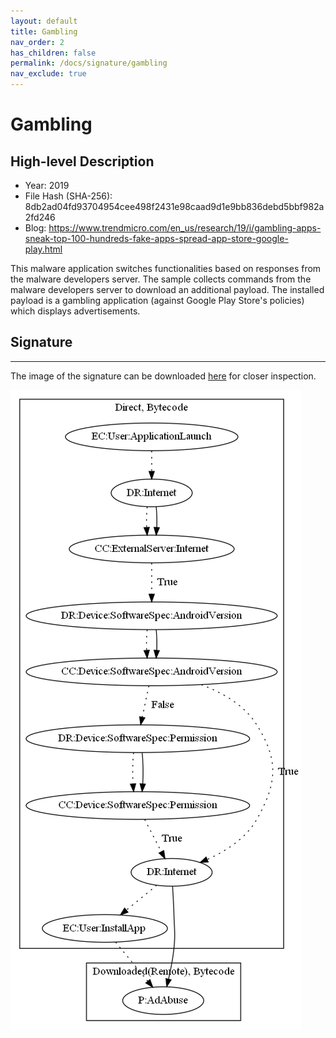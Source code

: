 ```yaml
---
layout: default
title: Gambling
nav_order: 2
has_children: false
permalink: /docs/signature/gambling
nav_exclude: true
---
```


# Gambling

## High-level Description

* Year: 2019
* File Hash (SHA-256): 8db2ad04fd93704954cee498f2431e98caad9d1e9bb836debd5bbf982a2fd246
* Blog: https://www.trendmicro.com/en_us/research/19/i/gambling-apps-sneak-top-100-hundreds-fake-apps-spread-app-store-google-play.html

This malware application switches functionalities based on responses from the malware developers server. The sample collects commands from the malware developers server to download an additional payload. The installed payload is a gambling application (against Google Play Store's policies) which displays advertisements.

## Signature
---

The image of the signature can be downloaded [here](../../img/signatures/Gambling.png) for closer inspection.

![](../../img/signatures/Gambling.png)